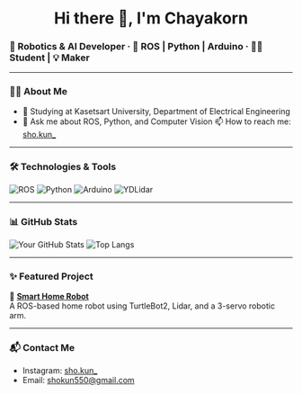 <h1 align="center">Hi there 👋, I'm Chayakorn</h1>

### 🤖 Robotics & AI Developer · 🚀 ROS | Python | Arduino · 🧑‍🎓 Student | 💡 Maker

---

### 👨‍💻 About Me
- 🌱 Studying at Kasetsart University, Department of Electrical Engineering
- 💬 Ask me about ROS, Python, and Computer Vision
📫 How to reach me: [sho.kun_](https://instagram.com/sho.kun_)

---

### 🛠️ Technologies & Tools
![ROS](https://img.shields.io/badge/ROS-Noetic-blue)
![Python](https://img.shields.io/badge/Python-3.x-blue.svg?logo=python)
![Arduino](https://img.shields.io/badge/Arduino-UNO-00979D.svg?logo=arduino)
![YDLidar](https://img.shields.io/badge/YDLidar-X2-orange)

---

### 📊 GitHub Stats

![Your GitHub Stats](https://github-readme-stats.vercel.app/api?username=shokun550&show_icons=true&theme=radical)
![Top Langs](https://github-readme-stats.vercel.app/api/top-langs/?username=shokun550&layout=compact&theme=radical)

---

### ✨ Featured Project

🚀 [**Smart Home Robot**](https://github.com/your-username/smart-home-robot)  
A ROS-based home robot using TurtleBot2, Lidar, and a 3-servo robotic arm.

---

### 📬 Contact Me
- Instagram: [sho.kun_](https://instagram.com/your.ig)
- Email: shokun550@gmail.com
